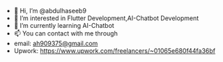 - 👋 Hi, I’m @abdulhaseeb9
- 👀 I’m interested in Flutter Development,AI-Chatbot Development
- 🌱 I’m currently learning AI-Chatbot
- 📫 You can contact with me through
- email: ah909375@gmail.com
- Upwork: https://www.upwork.com/freelancers/~01065e680f44fa36bf  

<!---
abdulhaseeb9/abdulhaseeb9 is a ✨ special ✨ repository because its `README.md` (this file) appears on your GitHub profile.
You can click the Preview link to take a look at your changes.
--->
